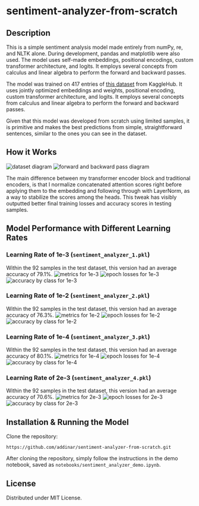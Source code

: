 # sentiment-analyzer-from-scratch

## Description
This is a simple sentiment analysis model made entirely from numPy, re, and NLTK alone. During development, pandas and matplotlib were also used. The model uses self-made embeddings, positional encodings, custom transformer architecture, and logits. It employs several concepts from calculus and linear algebra to perform the forward and backward passes. 

The model was trained on 417 entries of [this dataset](https://www.kaggle.com/datasets/nursyahrina/chat-sentiment-dataset) from KaggleHub. It uses jointly optimized embeddings and weights, positional encoding, custom transformer architecture, and logits. It employs several concepts from calculus and linear algebra to perform the forward and backward passes. 

Given that this model was developed from scratch using limited samples, it is primitive and makes the best predictions from simple, straightforward sentences, similar to the ones you can see in the dataset.

## How it Works
![dataset diagram](assets/ds_split_diagram.png)
![forward and backward pass diagram](assets/f_b_diagram.png)

The main difference between my transformer encoder block and traditional encoders, is that I normalize concatenated attention scores right before applying them to the embedding and following through with LayerNorm, as a way to stabilize the scores among the heads. This tweak has visibly outputted better final training losses and accuracy scores in testing samples.  

## Model Performance with Different Learning Rates

### Learning Rate of 1e-3 (`sentiment_analyzer_1.pkl`)
Within the 92 samples in the test dataset, this version had an average accuracy of 79.1%.
![metrics for 1e-3](assets/1e_3_1.png)
![epoch losses for 1e-3](assets/1e_3_2.png)
![accuracy by class for 1e-3](assets/1e_3_3.png)

### Learning Rate of 1e-2 (`sentiment_analyzer_2.pkl`)
Within the 92 samples in the test dataset, this version had an average accuracy of 76.3%.
![metrics for 1e-2](assets/1e_2_1.png)
![epoch losses for 1e-2](assets/1e_2_2.png)
![accuracy by class for 1e-2](assets/1e_2_3.png)

### Learning Rate of 1e-4 (`sentiment_analyzer_3.pkl`)
Within the 92 samples in the test dataset, this version had an average accuracy of 80.1%.
![metrics for 1e-4](assets/1e_4_1.png)
![epoch losses for 1e-4](assets/1e_4_2.png)
![accuracy by class for 1e-4](assets/1e_4_3.png)

### Learning Rate of 2e-3 (`sentiment_analyzer_4.pkl`)
Within the 92 samples in the test dataset, this version had an average accuracy of 70.6%.
![metrics for 2e-3](assets/2e_3_1.png)
![epoch losses for 2e-3](assets/2e_3_2.png)
![accuracy by class for 2e-3](assets/2e_3_3.png)

## Installation & Running the Model
Clone the repository:
```
https://github.com/addinar/sentiment-analyzer-from-scratch.git
```

After cloning the repository, simply follow the instructions in the demo notebook, saved as `notebooks/sentiment_analyzer_demo.ipynb`.

## License
Distributed under MIT License.
